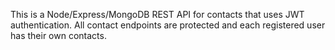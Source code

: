 This is a Node/Express/MongoDB REST API for contacts that uses JWT authentication. All contact endpoints are protected and each registered user has their own contacts.
